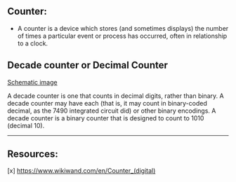 
## Counter:

- A counter is a device which stores (and sometimes displays) the number of times a particular event or process has occurred, often in relationship to a clock. 

##  Decade counter or Decimal Counter 

[Schematic image]()

A decade counter is one that counts in decimal digits, rather than binary. A decade counter may have each (that is, it may count in binary-coded decimal, as the 7490 integrated circuit did) or other binary encodings. A decade counter is a binary counter that is designed to count to 1010 (decimal 10).

---

## Resources:

[x] https://www.wikiwand.com/en/Counter_(digital)

